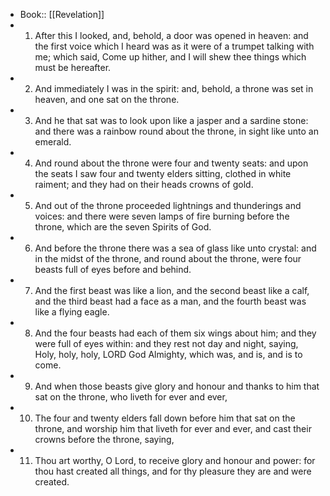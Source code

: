 - Book:: [[Revelation]]
- 1. After this I looked, and, behold, a door was opened in heaven: and the first voice which I heard was as it were of a trumpet talking with me; which said, Come up hither, and I will shew thee things which must be hereafter.
- 2. And immediately I was in the spirit: and, behold, a throne was set in heaven, and one sat on the throne.
- 3. And he that sat was to look upon like a jasper and a sardine stone: and there was a rainbow round about the throne, in sight like unto an emerald.
- 4. And round about the throne were four and twenty seats: and upon the seats I saw four and twenty elders sitting, clothed in white raiment; and they had on their heads crowns of gold.
- 5. And out of the throne proceeded lightnings and thunderings and voices: and there were seven lamps of fire burning before the throne, which are the seven Spirits of God.
- 6. And before the throne there was a sea of glass like unto crystal: and in the midst of the throne, and round about the throne, were four beasts full of eyes before and behind.
- 7. And the first beast was like a lion, and the second beast like a calf, and the third beast had a face as a man, and the fourth beast was like a flying eagle.
- 8. And the four beasts had each of them six wings about him; and they were full of eyes within: and they rest not day and night, saying, Holy, holy, holy, LORD God Almighty, which was, and is, and is to come.
- 9. And when those beasts give glory and honour and thanks to him that sat on the throne, who liveth for ever and ever,
- 10. The four and twenty elders fall down before him that sat on the throne, and worship him that liveth for ever and ever, and cast their crowns before the throne, saying,
- 11. Thou art worthy, O Lord, to receive glory and honour and power: for thou hast created all things, and for thy pleasure they are and were created.

